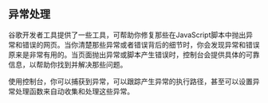 ## 异常处理

谷歌开发者工具提供了一些工具，可帮助你修复那些在JavaScript脚本中抛出异常和错误的网页。当你清楚那些异常或者错误背后的细节时，你会发现异常和错误原来是非常有用的。当页面抛出异常或脚本产生错误时，控制台会提供具体的可靠信息，以帮助你找到并解决那些问题。

使用控制台，你可以捕获到异常，可以跟踪产生异常的执行路径，甚至可以设置异常处理函数来自动收集和处理这些异常。



